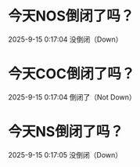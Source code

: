 # 今天NOS倒闭了吗？

2025-9-15 0:17:04 没倒闭（Down）

# 今天COC倒闭了吗？

2025-9-15 0:17:04 倒闭了（Not Down）

# 今天NS倒闭了吗？

2025-9-15 0:17:05 没倒闭（Down）

